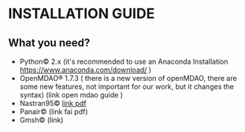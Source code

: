 # INSTALLATION GUIDE
## What you need?
* Python© 2.x (it's recommended to use an Anaconda Installation https://www.anaconda.com/download/ )
* OpenMDAO® 1.7.3 ( there is a new version of openMDAO, there are some new features, not important for our work, but it changes the syntax) (link open mdao guide )
* Nastran95© [link pdf](https://github.com/NitroCortex/Aeroelastic-Optimization/blob/master/Tutorial/Installation/Nastran95_Installation_Guide_for_Windows.pdf) 
* Panair© (link fai pdf)
* Gmsh© (link)
